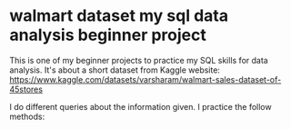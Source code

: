 # walmart dataset my sql data analysis beginner project
This is one of my beginner projects to practice my SQL skills for data analysis.
It's about a short dataset from Kaggle website: https://www.kaggle.com/datasets/varsharam/walmart-sales-dataset-of-45stores

I do different queries about the information given.
I practice the follow methods:


